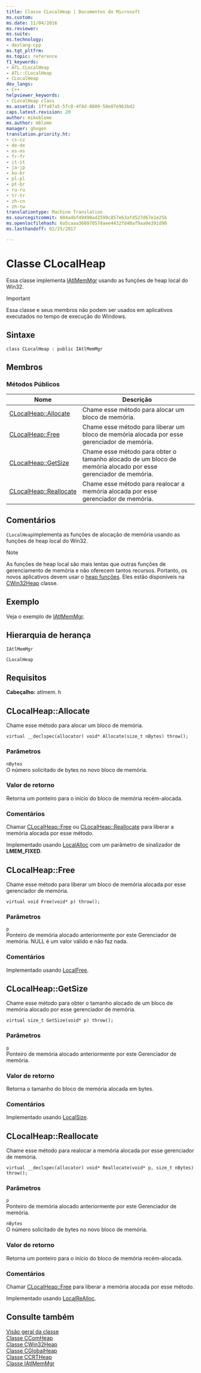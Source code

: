 ```yaml
---
title: Classe CLocalHeap | Documentos do Microsoft
ms.custom: 
ms.date: 11/04/2016
ms.reviewer: 
ms.suite: 
ms.technology:
- devlang-cpp
ms.tgt_pltfrm: 
ms.topic: reference
f1_keywords:
- ATL.CLocalHeap
- ATL::CLocalHeap
- CLocalHeap
dev_langs:
- C++
helpviewer_keywords:
- CLocalHeap class
ms.assetid: 1ffa87a5-5fc8-4f8d-8809-58e87e963bd2
caps.latest.revision: 20
author: mikeblome
ms.author: mblome
manager: ghogen
translation.priority.ht:
- cs-cz
- de-de
- es-es
- fr-fr
- it-it
- ja-jp
- ko-kr
- pl-pl
- pt-br
- ru-ru
- tr-tr
- zh-cn
- zh-tw
translationtype: Machine Translation
ms.sourcegitcommit: 604a4bf49490ad2599c857eb3afd527d67e1e25b
ms.openlocfilehash: 6a5caaa360970578aee4432fd40af9aa0e391d90
ms.lasthandoff: 02/25/2017

---
```

# <a name="clocalheap-class"></a>Classe CLocalHeap
Essa classe implementa [IAtlMemMgr](../../atl/reference/iatlmemmgr-class.md) usando as funções de heap local do Win32.  
  
> [!IMPORTANT]
>  Essa classe e seus membros não podem ser usados em aplicativos executados no tempo de execução do Windows.  
  
## <a name="syntax"></a>Sintaxe  
  
```
class CLocalHeap : public IAtlMemMgr
```  
  
## <a name="members"></a>Membros  
  
### <a name="public-methods"></a>Métodos Públicos  
  
|Nome|Descrição|  
|----------|-----------------|  
|[CLocalHeap::Allocate](#allocate)|Chame esse método para alocar um bloco de memória.|  
|[CLocalHeap::Free](#free)|Chame esse método para liberar um bloco de memória alocada por esse gerenciador de memória.|  
|[CLocalHeap::GetSize](#getsize)|Chame esse método para obter o tamanho alocado de um bloco de memória alocado por esse gerenciador de memória.|  
|[CLocalHeap::Reallocate](#reallocate)|Chame esse método para realocar a memória alocada por esse gerenciador de memória.|  
  
## <a name="remarks"></a>Comentários  
 `CLocalHeap`implementa as funções de alocação de memória usando as funções de heap local do Win32.  
  
> [!NOTE]
>  As funções de heap local são mais lentas que outras funções de gerenciamento de memória e não oferecem tantos recursos. Portanto, os novos aplicativos devem usar o [heap funções](http://msdn.microsoft.com/library/windows/desktop/aa366711). Eles estão disponíveis na [CWin32Heap](../../atl/reference/cwin32heap-class.md) classe.  
  
## <a name="example"></a>Exemplo  
 Veja o exemplo de [IAtlMemMgr](../../atl/reference/iatlmemmgr-class.md).  
  
## <a name="inheritance-hierarchy"></a>Hierarquia de herança  
 `IAtlMemMgr`  
  
 `CLocalHeap`  
  
## <a name="requirements"></a>Requisitos  
 **Cabeçalho:** atlmem. h  
  
##  <a name="a-nameallocatea--clocalheapallocate"></a><a name="allocate"></a>CLocalHeap::Allocate  
 Chame esse método para alocar um bloco de memória.  
  
```
virtual __declspec(allocator) void* Allocate(size_t nBytes) throw();
```  
  
### <a name="parameters"></a>Parâmetros  
 `nBytes`  
 O número solicitado de bytes no novo bloco de memória.  
  
### <a name="return-value"></a>Valor de retorno  
 Retorna um ponteiro para o início do bloco de memória recém-alocada.  
  
### <a name="remarks"></a>Comentários  
 Chamar [CLocalHeap::Free](#free) ou [CLocalHeap::Reallocate](#reallocate) para liberar a memória alocada por esse método.  
  
 Implementado usando [LocalAlloc](http://msdn.microsoft.com/library/windows/desktop/aa366723) com um parâmetro de sinalizador de **LMEM_FIXED**.  
  
##  <a name="a-namefreea--clocalheapfree"></a><a name="free"></a>CLocalHeap::Free  
 Chame esse método para liberar um bloco de memória alocada por esse gerenciador de memória.  
  
```
virtual void Free(void* p) throw();
```  
  
### <a name="parameters"></a>Parâmetros  
 `p`  
 Ponteiro de memória alocado anteriormente por este Gerenciador de memória. NULL é um valor válido e não faz nada.  
  
### <a name="remarks"></a>Comentários  
 Implementado usando [LocalFree](http://msdn.microsoft.com/library/windows/desktop/aa366730).  
  
##  <a name="a-namegetsizea--clocalheapgetsize"></a><a name="getsize"></a>CLocalHeap::GetSize  
 Chame esse método para obter o tamanho alocado de um bloco de memória alocado por esse gerenciador de memória.  
  
```
virtual size_t GetSize(void* p) throw();
```  
  
### <a name="parameters"></a>Parâmetros  
 `p`  
 Ponteiro de memória alocado anteriormente por este Gerenciador de memória.  
  
### <a name="return-value"></a>Valor de retorno  
 Retorna o tamanho do bloco de memória alocada em bytes.  
  
### <a name="remarks"></a>Comentários  
 Implementado usando [LocalSize](http://msdn.microsoft.com/library/windows/desktop/aa366745).  
  
##  <a name="a-namereallocatea--clocalheapreallocate"></a><a name="reallocate"></a>CLocalHeap::Reallocate  
 Chame esse método para realocar a memória alocada por esse gerenciador de memória.  
  
```
virtual __declspec(allocator) void* Reallocate(void* p, size_t nBytes) throw();
```  
  
### <a name="parameters"></a>Parâmetros  
 `p`  
 Ponteiro de memória alocado anteriormente por este Gerenciador de memória.  
  
 `nBytes`  
 O número solicitado de bytes no novo bloco de memória.  
  
### <a name="return-value"></a>Valor de retorno  
 Retorna um ponteiro para o início do bloco de memória recém-alocada.  
  
### <a name="remarks"></a>Comentários  
 Chamar [CLocalHeap::Free](#free) para liberar a memória alocada por esse método.  
  
 Implementado usando [LocalReAlloc](http://msdn.microsoft.com/library/windows/desktop/aa366742).  
  
## <a name="see-also"></a>Consulte também  
 [Visão geral da classe](../../atl/atl-class-overview.md)   
 [Classe CComHeap](../../atl/reference/ccomheap-class.md)   
 [Classe CWin32Heap](../../atl/reference/cwin32heap-class.md)   
 [Classe CGlobalHeap](../../atl/reference/cglobalheap-class.md)   
 [Classe CCRTHeap](../../atl/reference/ccrtheap-class.md)   
 [Classe IAtlMemMgr](../../atl/reference/iatlmemmgr-class.md)

